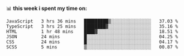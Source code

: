 📊 **this week i spent my time on:**
<!--START_SECTION:waka-->

```text
JavaScript   3 hrs 36 mins   █████████▒░░░░░░░░░░░░░░░   37.03 %
TypeScript   3 hrs 25 mins   ████████▓░░░░░░░░░░░░░░░░   35.16 %
HTML         1 hr 48 mins    ████▓░░░░░░░░░░░░░░░░░░░░   18.51 %
JSON         24 mins         █░░░░░░░░░░░░░░░░░░░░░░░░   04.25 %
CSS          24 mins         █░░░░░░░░░░░░░░░░░░░░░░░░   04.17 %
SCSS         5 mins          ▒░░░░░░░░░░░░░░░░░░░░░░░░   00.87 %
```

<!--END_SECTION:waka-->
